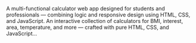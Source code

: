 A multi-functional calculator web app designed for students and professionals — combining logic and responsive design using HTML, CSS, and JavaScript.
An interactive collection of calculators for BMI, interest, area, temperature, and more — crafted with pure HTML, CSS, and JavaScript...
